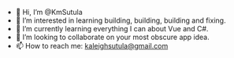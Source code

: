 - 👋 Hi, I’m @KmSutula
- 👀 I’m interested in learning building, building, building and fixing.
- 🌱 I’m currently learning everything I can about Vue and C#.
- 💞️ I’m looking to collaborate on your most obscure app idea.
- 📫 How to reach me: kaleighsutula@gmail.com

<!---
KmSutula/KmSutula is a ✨ special ✨ repository because its `README.md` (this file) appears on your GitHub profile.
You can click the Preview link to take a look at your changes.
--->
